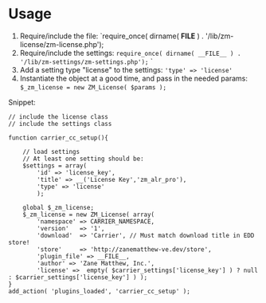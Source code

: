 Usage
==

1. Require/include the file: `require_once( dirname( __FILE__ ) . '/lib/zm-license/zm-license.php');
1. Require/include the settings: `require_once( dirname( __FILE__ ) . '/lib/zm-settings/zm-settings.php');`
`
1. Add a setting type "license" to the settings: `'type' => 'license'`
1. Instantiate the object at a good time, and pass in the needed params: `$_zm_license = new ZM_License( $params );`

Snippet:
```
// include the license class
// include the settings class

function carrier_cc_setup(){

    // load settings
    // At least one setting should be:
    $settings = array(
        'id' => 'license_key',
        'title' => __('License Key','zm_alr_pro'),
        'type' => 'license'
        );

    global $_zm_license;
    $_zm_license = new ZM_License( array(
        'namespace' => CARRIER_NAMESPACE,
        'version'   => '1',
        'download'  => 'Carrier', // Must match download title in EDD store!
        'store'     => 'http://zanematthew-ve.dev/store',
        'plugin_file' => __FILE__,
        'author' => 'Zane Matthew, Inc.',
        'license' =>  empty( $carrier_settings['license_key'] ) ? null : $carrier_settings['license_key'] ) );
}
add_action( 'plugins_loaded', 'carrier_cc_setup' );
```